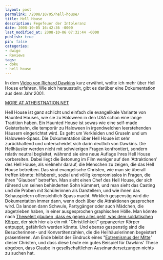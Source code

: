 ```yaml
---
layout: post
permalink: /2008/10/05/hell-house/
title: Hell House
description: Fegefeuer der Intoleranz
date: 2008-10-05 16:42:36 -0000
last_modified_at: 2008-10-06 07:32:44 -0000
publish: true
pin: false
categories:
- dwigo
- Reviews
tags:
- doku
- hell house
---
```

In dem [Video von Richard Dawkins](https://minimeta.de/2008/10/god-delusions/ "minimeta: god delusions") kurz erwähnt, wollte ich mehr über Hell House erfahren. Wie sich herausstellt, gibt es darüber eine Dokumentation aus dem Jahr 2001.

[MORE AT ATHEISTNATION.NET](https://www.atheistnation.net/)

Hell House ist ganz schlicht und einfach die evangelikale Variante von Haunted Houses, wie sie zu Haloween in den USA schon eine lange Tradition haben. Ein Haunted House ist sowas wie eine self-made Geisterbahn, die temporär zu Haloween in irgendwelchen leerstehenden Häusern eingerichtet wird. Es geht um Verkleiden und Gruseln und um Haloween-Spass. Die Dokumentation über Hell House ist sehr zurückhaltend und unterscheidet sich darin deutlich von Dawkins. Die Hellhäusler werden nicht mit schwierigen Fragen konfrontiert, sondern relativ neutral begleitet, während sie eine neue Auflage ihres Hell House vorbereiten. Dabei liegt die Betonung im Film weniger auf den 'Attraktionen' des Hell House, als vielmehr darauf, die Menschen zu zeigen, die das Hell House betreiben. Das sind evangelische Christen, wie man sie überall treffen könnte: hilfsbereit, sozial und völlig kompromisslos in Fragen, die ihren "Glauben" betreffen. Man sieht einen Chef des Hell House, der sich rührend um seinen behinderten Sohn kümmert, und man sieht das Casting und die Proben mit Schülerinnen als Darstellern, und wie ihnen das Schauspielern offensichtlich Spass macht. Wirklich gespenstig wird die Dokumentation immer dann, wenn doch über die Attraktionen gesprochen wird. Da landen dann Schwule, Partygänger oder auch Mädchen, die abgetrieben haben, in einer ausgesprochen graphischen Hölle. Man könnte nach [Theweleit glauben, dass es gegen alles geht, was dem soldatischen Körper](https://www.heise.de/tp/r4/artikel/11/11949/1.html "Telepolis: Interview mit Theweleit"), der sich hier als ein mit "Christlichkeit" gepanzerter Körper entpuppt, gefährlich werden könnte. Und ebenso gespenstig sind die Besucherinnen- und Konvertitenzahlen, die die Hellhäuslerinnen begeistert präsentieren. Am Ende bleibt der Eindruck eines "[Extremismus der Mitte](https://de.wikipedia.org/wiki/Extremismus_der_Mitte "Wikipedia: Extremismus der Mitte")" dieser Christen, und dass diese Leute ein gutes Beispiel für Dawkins' These abgeben, dass Glaube in gesellschaftlichen Auseinandersetzungen nichts zu suchen hat.
